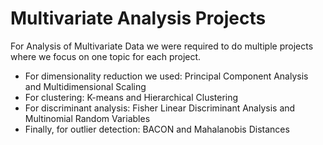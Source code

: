 # Multivariate Analysis Projects
For Analysis of Multivariate Data we were required to do multiple projects where we focus on one topic for each project.
- For dimensionality reduction we used: Principal Component Analysis and Multidimensional Scaling
- For clustering: K-means and Hierarchical Clustering
- For discriminant analysis: Fisher Linear Discriminant Analysis and Multinomial Random Variables
- Finally, for outlier detection: BACON and Mahalanobis Distances
